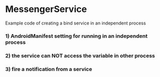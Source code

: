 # MessengerService
Example code of creating a bind service in an independent process

### 1) AndroidManifest setting for running in an independent process
### 2) the service can NOT access the variable in other process
### 3) fire a notification from a service
